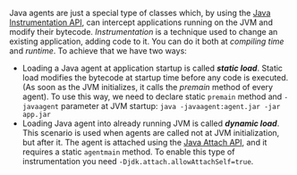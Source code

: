 Java agents are just a special type of classes which, by using the [Java Instrumentation API](https://www.baeldung.com/java-instrumentation), can intercept applications running on the JVM and modify their bytecode. *Instrumentation* is a technique used to change an existing application, adding code to it. You can do it both at *compiling time* and *runtime*. To achieve that we have two ways:

- Loading a Java agent at application startup is called ***static load***. Static load modifies the bytecode at startup time before any code is executed. (As soon as the JVM initializes, it calls the *premain* method of every agent). To use this way, we need to declare static `premain` method and `-javaagent` parameter at JVM startup: `java -javaagent:agent.jar -jar app.jar`
- Loading Java agent into already running JVM is called ***dynamic load***. This scenario is used when agents are called not at JVM initialization, but after it. The agent is attached using the [Java Attach API](https://docs.oracle.com/javase/8/docs/technotes/guides/attach/), and it requires a static `agentmain` method. To enable this type of instrumentation you need `-Djdk.attach.allowAttachSelf=true`.
